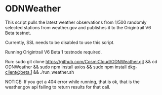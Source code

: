 # ODNWeather

This script pulls the latest weather observations from 1/500 randomly selected stations from weather.gov and publishes it to the Origintrail V6 Beta testnet. 

Currently, SSL needs to be disabled to use this script.

Running Origintrail V6 Beta 1 testnode required.

Run: sudo git clone https://github.com/CosmiCloud/ODNWeather.git && cd ODNWeather && sudo npm install axios && sudo npm install dkg-client@beta.1 && ./run_weather.sh


NOTICE: If you get a 404 error while running, that is ok, that is the weather.gov api failing to return results for that call.
